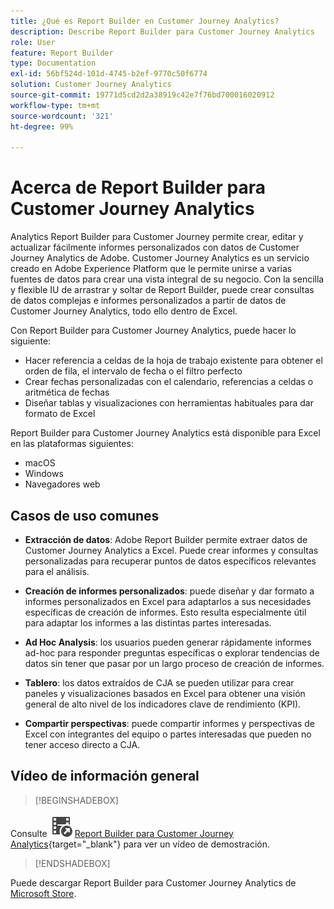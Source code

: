 ```yaml
---
title: ¿Qué es Report Builder en Customer Journey Analytics?
description: Describe Report Builder para Customer Journey Analytics
role: User
feature: Report Builder
type: Documentation
exl-id: 56bf524d-101d-4745-b2ef-9770c50f6774
solution: Customer Journey Analytics
source-git-commit: 19771d5cd2d2a38919c42e7f76bd700016020912
workflow-type: tm+mt
source-wordcount: '321'
ht-degree: 99%

---
```


# Acerca de Report Builder para Customer Journey Analytics

Analytics Report Builder para Customer Journey permite crear, editar y actualizar fácilmente informes personalizados con datos de Customer Journey Analytics de Adobe. Customer Journey Analytics es un servicio creado en Adobe Experience Platform que le permite unirse a varias fuentes de datos para crear una vista integral de su negocio. Con la sencilla y flexible IU de arrastrar y soltar de Report Builder, puede crear consultas de datos complejas e informes personalizados a partir de datos de Customer Journey Analytics, todo ello dentro de Excel.

Con Report Builder para Customer Journey Analytics, puede hacer lo siguiente:

- Hacer referencia a celdas de la hoja de trabajo existente para obtener el orden de fila, el intervalo de fecha o el filtro perfecto
- Crear fechas personalizadas con el calendario, referencias a celdas o aritmética de fechas
- Diseñar tablas y visualizaciones con herramientas habituales para dar formato de Excel

Report Builder para Customer Journey Analytics está disponible para Excel en las plataformas siguientes:

- macOS
- Windows
- Navegadores web

## Casos de uso comunes

- **Extracción de datos**: Adobe Report Builder permite extraer datos de Customer Journey Analytics a Excel. Puede crear informes y consultas personalizadas para recuperar puntos de datos específicos relevantes para el análisis.

- **Creación de informes personalizados**: puede diseñar y dar formato a informes personalizados en Excel para adaptarlos a sus necesidades específicas de creación de informes. Esto resulta especialmente útil para adaptar los informes a las distintas partes interesadas.

- **Ad Hoc Analysis**: los usuarios pueden generar rápidamente informes ad-hoc para responder preguntas específicas o explorar tendencias de datos sin tener que pasar por un largo proceso de creación de informes.

- **Tablero**: los datos extraídos de CJA se pueden utilizar para crear paneles y visualizaciones basados en Excel para obtener una visión general de alto nivel de los indicadores clave de rendimiento (KPI).

- **Compartir perspectivas**: puede compartir informes y perspectivas de Excel con integrantes del equipo o partes interesadas que pueden no tener acceso directo a CJA.

## Vídeo de información general


>[!BEGINSHADEBOX]

Consulte ![VideoCheckedOut](/help/assets/icons/VideoCheckedOut.svg) [Report Builder para Customer Journey Analytics](https://video.tv.adobe.com/v/337569?quality=12&learn=on){target="_blank"} para ver un vídeo de demostración.

>[!ENDSHADEBOX]

Puede descargar Report Builder para Customer Journey Analytics de
[Microsoft Store](https://appsource.microsoft.com/en-us/product/Office365/WA200003101).

